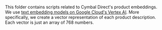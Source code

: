 This folder contains scripts related to Cymbal Direct's product embeddings.
We use [text embedding models on Google Cloud's Vertex AI](https://cloud.google.com/vertex-ai/generative-ai/docs/embeddings/get-text-embeddings).
More specifically, we create a vector representation of each product description.
Each vector is just an array of 768 numbers.
